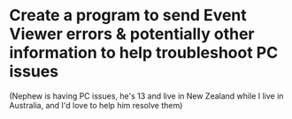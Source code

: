 # Create a program to send Event Viewer errors & potentially other information to help troubleshoot PC issues

(Nephew is having PC issues, he's 13 and live in New Zealand while I live in Australia, and I'd love to help him resolve them)
